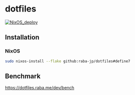# dotfiles

[![NixOS_deploy](https://github.com/raba-jp/dotfiles/actions/workflows/nixos-deploy.yaml/badge.svg)](https://github.com/raba-jp/dotfiles/actions/workflows/nixos-deploy.yaml)

## Installation
### NixOS

```bash
sudo nixos-install --flake github:raba-jp/dotfiles#define7
```

## Benchmark

https://dotfiles.raba.me/dev/bench
